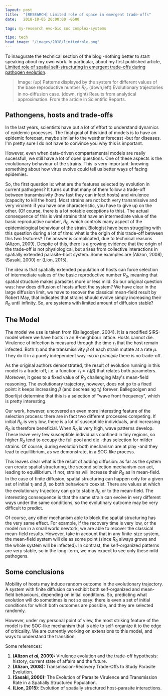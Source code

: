 ```yaml
---
layout: post
title:  "[RESEARCH] Limited role of space in emergent trade-offs"
date:   2018-10-05 20:00:00 -0500

tags: my-research evo-bio soc complex-systems

tipo: tech
head_image: "/images/2018/limitedrole.png"
---
```


To inaugurate the technical section of the blog -nothing better to start speaking about my own work. In particular, about my first published article, [Limited role of spatial self-structuring in emergent trade-offs during pathogen evolution](https://doi.org/10.1038/s41598-018-30945-1). 

> Image: (up) Patterns displayed by the system for different values of the base reproductive number $R_0$. (down,left) Evolutionary trajectories in no-diffusion case. (down, right) Results from analytical approximation. From the article in Scientific Reports.

## Pathongens, hosts and trade-offs

In the last years, scientists have put a lot of effort to understand dynamics of epidemic processes. The final goal of this kind of models is to have an epidemic forecast, maybe similar to the weather forecast -but for diseases. I'm pretty sure I do not have to convince you why this is important. 

However, even when data-driven compartamental models are really sucessfull, we still have a lot of open questions. One of these aspects is the evolutionary behaviour of the strains. This is very important: knowing something about how virus evolve could tell us better ways of facing epidemies.

So, the first question is: what are the features selected by evolution in current pathogens? It turns out that many of them follow a trade-off between transmissivity (how fast they can infect hosts) and virulence (capacity to kill the host). Most strains are not both very transmissive and very virulent: if you have one characteristic, you have to give up on the other. (Of course, there is a lot notable exceptions to this). The actual consequence of this is viral strains that have an intermediate value of the basic reproductive number, $R_0$, which controls many aspect of the epidemiological behaviour of the strain.
Biologist have been struggling with this question during a lot of time: what is the origin of this trade-off between this two features? The answer is complicated, due to technical reasons (Alizon, 2009). Despite of this, there is a growing evidence that the origin of the trade-off is not physiological, but arises from collective interactions in spatially extended parasite-host system. Some examples are (Alizon, 2008), (Sasaki, 2000) or (Lion, 2015).

The idea is that spatially extended population of hosts can force selection of intermediate values of the basic reproductive number $R_0$, meaning that spatial structure makes parasites more or less mild. So our original question was: how does diffusion of hosts affect the system? We have clear in the large diffusion limit, we have to recover the classical mean-field result by Robert May, that indicates that strains should evolve simply increasing their $R_0$ until infinity. So, are systems with limited amount of diffusion stable?

## The Model

The model we use is taken from (Ballegooijen, 2004). It is a modified SIRS-model where we have hosts in an 8-neighbour lattice. Hosts cannot die. Virulence of infection is measured through the time $\tau_I$ that the host remain infected. Both $\tau_I$ and the transmissivity $\beta$ of each strain mutate at a rate $\mu$. They do it in a purely independent way -so _in principle_ there is no trade-off.

As the original authors demonstrated, the result of evolution running in this model is a trade-off, i.e. a function $\tau_I=\tau_I(\beta)$ that relates both parameters. Moreover, it goes to a fixed value of $R_0$ challenging May's mean-field reasoning. The evolutionary trajectory, however, does not go to a fixed point: it keeps increasing $\beta$ (and decreasing $\tau_I$) forever. Ballegooigen and Boerlijst determine that this is a selection of "wave front frequency", which is pretty interesting.

Our work, however, uncovered an even more interesting feature of the selection process: there are in fact two different processes competing. If initial $R_0$ is very low, there is a lot of susceptible individuals, and increasing $R_0$ is therefore beneficial. When $R_0$ is very high, wave patterns develop. These leave very few susceptible individuals confined in tiny regions, so higher $R_0$ tend to occupy the full pool and die -thus selection for milder strains. Of course, during evolution both mechanism are at play -and they lead to equillibrium, as we demonstrate, in a SOC-like process.

This leaves clear what is the result of adding diffusion: as far as the system can create spatial structuring, the second selection mechanism can act, leading to equillibrium. If not, strains will increase their $R_0$ as in mean-field. In the case of finite diffusion, spatial structuring can happen only for a given set of initial $\tau_I$ and $\beta$, so both behaviours coexist. There are values at which the evolutionary trajectory can go to stable $R_0$ or to the mean-field. The interesting consequence is that the same strain can evolve in very different ways under the same conditions, so the evolutinary outcome may be very difficult to predict.

Of course, any other mechanism able to block the spatial structuring has the very same effect. For example, if the recovery time is very low, or the model run in a small world newtork, we are able to recover the classical mean-field results. However, take in account that in any finite-size system, the mean-field system will die as some point (since $R_0$ always grows and the whole system will be infected). In contrast, the self-organized patterns are very stable, so in the long-term, we may expect to see only these mild pathogens. 

## Some conclusions

Mobility of hosts may induce random outcome in the evolutionary trajectory. A system with finite diffusion can exhibit both self-organized and mean-field behaviours, depending on initial conditions. So, predicting what evolution will do sometimes is not so easy: there is even a set of initial conditions for which both outcomes are possible, and they are selected randomly. 

However, under my personal point of view, the most striking feature of the model is the SOC-like mechanism that is able to self-organize it to the edge of criticality. We are currently working on extensions to this model, and ways to understand the transition.




Some references:
1. **(Alizon _et al_, 2009):** Virulence evolution and the trade-off hypothesis: history, current state of affairs and the future.
2. **(Alizon, 2008):** Transmission-Recovery Trade-Offs to Study Parasite Evolution.
3. **(Sasaki, 2000):** The Evolution of Parasite Virulence and Transmission Rate in a Spatially Structured Population.
4. **(Lion, 2015)**: Evolution of spatially structured host–parasite interactions.
